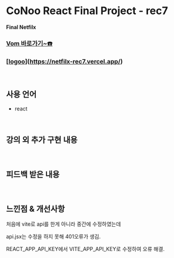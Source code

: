 # CoNoo React Final Project - rec7

**Final Netfilx**

### **[Vom 바로가기~☎️](https://netfilx-rec7.vercel.app/)**
### **[[logoo](https://github.com/user-attachments/assets/b9a2c446-f315-4512-8a11-1bf1cbd45f46)](https://netfilx-rec7.vercel.app/)**



<br>

## 사용 언어
* react

<br>

## 강의 외 추가 구현 내용

<br>

## **피드백 받은 내용**

<br>

## **느낀점 & 개선사항**
처음에 vite로 api를 한게 아니라 중간에 수정하였는데

api.jsx는 수정을 하지 못해 401오류가 생김.

REACT_APP_API_KEY에서 VITE_APP_API_KEY로 수정하여 오류 해결.

